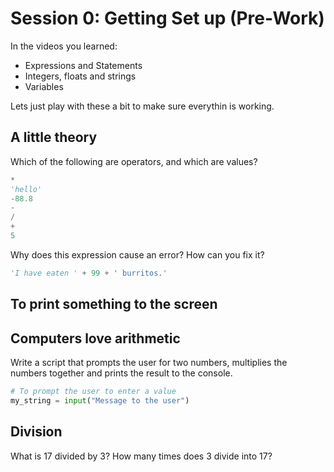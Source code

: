 # Session 0: Getting Set up (Pre-Work)

In the videos you learned:
- Expressions and Statements
- Integers, floats and strings
- Variables

Lets just play with these a bit to make sure everythin is working.

## A little theory
Which of the following are operators, and which are values?

```py
*
'hello'
-88.8
-
/
+
5
```

Why does this expression cause an error? How can you fix it?

```py
'I have eaten ' + 99 + ' burritos.'
```

## To print something to the screen



## Computers love arithmetic
Write a script that prompts the user for two numbers, multiplies the numbers together and prints the result to the console.

```py
# To prompt the user to enter a value
my_string = input("Message to the user")
```

## Division
What is 17 divided by 3?
How many times does 3 divide into 17?




